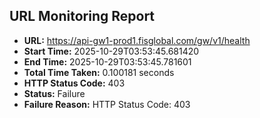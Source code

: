 ## URL Monitoring Report

- **URL:** https://api-gw1-prod1.fisglobal.com/gw/v1/health
- **Start Time:** 2025-10-29T03:53:45.681420
- **End Time:** 2025-10-29T03:53:45.781601
- **Total Time Taken:** 0.100181 seconds
- **HTTP Status Code:** 403
- **Status:** Failure
- **Failure Reason:** HTTP Status Code: 403
